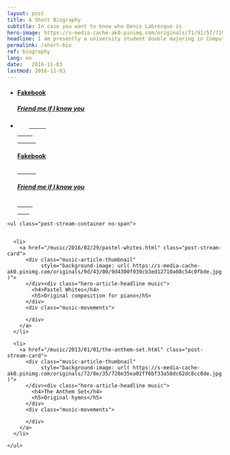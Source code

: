 ```yaml
---
layout: post
title: A Short Biography
subtitle: In case you want to know who Denis Labrecque is
hero-image: https://s-media-cache-ak0.pinimg.com/originals/71/91/57/7191571c18ed50608503e9319fa56b75.jpg
headline: I am presently a university student double majoring in Computer Information Systems and Graphic Design.
permalink: /short-bio
ref: biography
lang: en
date:   2016-11-03
lastmod: 2016-11-03
---
```

<ul class="post-stream-container no-span">
    <li>
        <a href="https://facebook.com/DenisGLabrecque" class="post-stream-card">
          <div class="music-article-thumbnail" style="background-image: url(https://www.facebook.com/images/fb_icon_325x325.png)">
          </div>
          <div class="hero-article-headline music">
            <h4>Fakebook</h4>
            <h5>Friend me if I know you</h5>
          </div>
          <div class="music-movements"></div>
        </a>
    </li>
    <li>
        <a href="https://facebook.com/DenisGLabrecque" class="post-stream-card">
          <div class="music-article-thumbnail" style="background-image: url(https://www.facebook.com/images/fb_icon_325x325.png)">
          </div>
          <div class="hero-article-headline music">
            <h4>Fakebook</h4>
            <h5>Friend me if I know you</h5>
          </div>
          <div class="music-movements"></div>
        </a>
    </li>
</ul>

    <ul class="post-stream-container no-span">
      
      
      <li>
        <a href="/music/2016/02/29/pastel-whites.html" class="post-stream-card">
          <div class="music-article-thumbnail"
               style="background-image: url( https://s-media-cache-ak0.pinimg.com/originals/9d/43/00/9d4300f039cb3ed12710a08c54c0fbde.jpg )">
          </div><div class="hero-article-headline music">
            <h4>Pastel Whites</h4>
            <h5>Original composition for piano</h5>
          </div>
          <div class="music-movements">
              
          </div>
        </a>
      </li>
      
      <li>
        <a href="/music/2013/01/01/the-anthem-set.html" class="post-stream-card">
          <div class="music-article-thumbnail"
               style="background-image: url( https://s-media-cache-ak0.pinimg.com/originals/72/8e/35/728e35ea02ff6bf33a58dc62dc8cc0de.jpg )">
          </div><div class="hero-article-headline music">
            <h4>The Anthem Set</h4>
            <h5>Original hymns</h5>
          </div>
          <div class="music-movements">
              
          </div>
        </a>
      </li>
      
    </ul>
